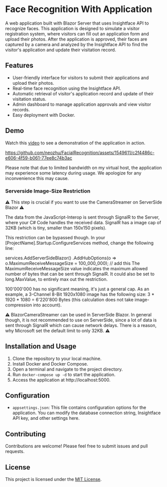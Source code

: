 

# Face Recognition With  Application

A web application built with Blazor Server that uses Insightface API to recognize faces. This application is designed to simulate a visitor registration system, where visitors can fill out an application form and upload their photos. After the application is approved, their faces are captured by a camera and analyzed by the Insightface API to find the visitor's application and update their visitation record.

## Features

- User-friendly interface for visitors to submit their applications and upload their photos.
- Real-time face recognition using the Insightface API.
- Automatic retrieval of visitor's application record and update of their visitation status.
- Admin dashboard to manage application approvals and view visitor records.
- Easy deployment with Docker.

## Demo
Watch this [video](doc/demo.mp4) to see a demonstration of the application in action.


https://github.com/neozhu/FacialRecognition/assets/1549611/c2f4486c-e606-4f59-b061-77ee8c74b3ac


Please note that due to limited bandwidth on my virtual host, the application may experience some latency during usage. We apologize for any inconvenience this may cause.

### Serverside Image-Size Restriction
⚠️ This step is crucial if you want to use the CameraStreamer on ServerSide Blazor ⚠️

The data from the JavaScript-Interop is sent through SignalR to the Server, where your C# Code handles the received data. SignalR has a image cap of 32KB (which is tiny, smaller than 150x150 pixels).

This restriction can be bypassed though. In your [ProjectName].Startup.ConfigureServices method, change the following line:

services.AddServerSideBlazor()
        .AddHubOptions(o => o.MaximumReceiveMessageSize = 100_000_000); // add this
The MaximumReceiveMessageSize value indicates the maximum allowed number of bytes that can be sent through SignalR. It could also be set to long.MaxValue, to entirely max out the restriction.

100'000'000 has no significant meaning, it's just a general cap. As an example, a 3-Channel 8-Bit 1920x1080 image has the following size: 3 * 1920 * 1080 = 6'220'800 Bytes (this calculation does not take image-compression into account).

⚠️ BlazorCameraStreamer can be used in ServerSide Blazor. In general though, it is not recommended to use on ServerSide, since a lot of data is sent through SignalR which can cause network delays. There is a reason, why Microsoft set the default limit to only 32KB. ⚠️

## Installation and Usage

1. Clone the repository to your local machine.
2. Install Docker and Docker Compose.
3. Open a terminal and navigate to the project directory.
4. Run `docker-compose up -d` to start the application.
5. Access the application at http://localhost:5000.

## Configuration

- `appsettings.json`: This file contains configuration options for the application. You can modify the database connection string, Insightface API key, and other settings here.

## Contributing

Contributions are welcome! Please feel free to submit issues and pull requests.

## License

This project is licensed under the [MIT License](LICENSE).


